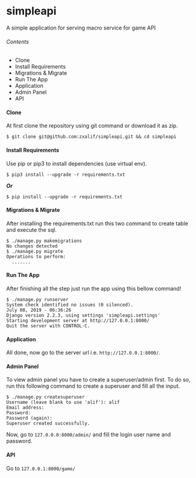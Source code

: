 # simpleapi

A simple application for serving macro service for game API

###### Contents
- Clone
- Install Requirements
- Migrations & Migrate
- Run The App
- Application
- Admin Panel
- API

#### Clone


At first clone the repository using git command or download it as zip.

```shell
$ git clone git@github.com:zxalif/simpleapi.git && cd simpleapi
```

#### Install Requirements

Use pip or pip3 to install dependencies (use virtual env).

```shell
$ pip3 install --upgrade -r requirements.txt
```
***Or***

```shell
$ pip install --upgrade -r requirements.txt
```

#### Migrations & Migrate

After installing the requirements.txt run this two command to create table and execute the sql.

```shell
$ ./manage.py makemigrations
No changes detected
$ ./manage.py migrate
Operations to perform:
  .......
```

#### Run The App

After finishing all the step just run the app using this bellow command!

```shell
$ ./manage.py runserver
System check identified no issues (0 silenced).
July 08, 2019 - 06:36:26
Django version 2.2.3, using settings 'simpleapi.settings'
Starting development server at http://127.0.0.1:8000/
Quit the server with CONTROL-C.
```

#### Application

All done, now go to the server url i.e. ```http://127.0.0.1:8000/```.

#### Admin Panel

To view admin panel you have to create a superuser/admin first. To do so, run this following command to create a superuser and fill all the input.

```shell
$ ./manage.py createsuperuser
Username (leave blank to use 'alif'): alif
Email address:
Password:
Password (again):
Superuser created successfully.
```

Now, go to ```127.0.0.0:8000/admin/``` and fill the login user name and password.

#### API

Go to `127.0.0.1:8000/game/`
